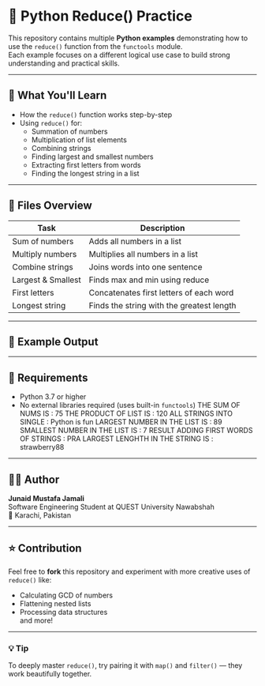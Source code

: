 # 🧩 Python Reduce() Practice

This repository contains multiple **Python examples** demonstrating how to use the `reduce()` function from the `functools` module.  
Each example focuses on a different logical use case to build strong understanding and practical skills.

---

## 🚀 What You'll Learn

- How the `reduce()` function works step-by-step  
- Using `reduce()` for:
  - Summation of numbers  
  - Multiplication of list elements  
  - Combining strings  
  - Finding largest and smallest numbers  
  - Extracting first letters from words  
  - Finding the longest string in a list  

---

## 📂 Files Overview

| Task | Description |
|------|--------------|
| Sum of numbers | Adds all numbers in a list |
| Multiply numbers | Multiplies all numbers in a list |
| Combine strings | Joins words into one sentence |
| Largest & Smallest | Finds max and min using reduce |
| First letters | Concatenates first letters of each word |
| Longest string | Finds the string with the greatest length |

---

## 🧠 Example Output


---

## 🧰 Requirements

- Python 3.7 or higher  
- No external libraries required (uses built-in `functools`)
THE SUM OF NUMS IS : 75
THE PRODUCT OF LIST IS : 120
ALL STRINGS INTO SINGLE : Python is fun
LARGEST NUMBER IN THE LIST IS : 89
SMALLEST NUMBER IN THE LIST IS : 7
RESULT ADDING FIRST WORDS OF STRINGS : PRA
LARGEST LENGHTH IN THE STRING IS : strawberry88
---

## 🧑‍💻 Author

**Junaid Mustafa Jamali**  
Software Engineering Student at QUEST University Nawabshah  
📍 Karachi, Pakistan

---

## ⭐ Contribution

Feel free to **fork** this repository and experiment with more creative uses of `reduce()` like:
- Calculating GCD of numbers  
- Flattening nested lists  
- Processing data structures  
and more!

---

### 💡 Tip
To deeply master `reduce()`, try pairing it with `map()` and `filter()` — they work beautifully together.
